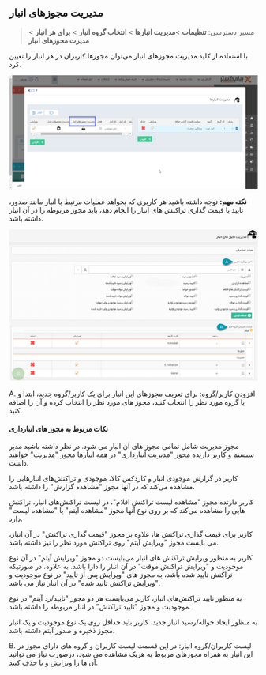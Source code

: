 ## مدیریت مجوزهای انبار 

> مسیر دسترسی:  **تنظیمات** >**مدیریت انبارها** > **انتخاب گروه انبار** > **برای هر انبار** > **مدیرت مجوزهای انبار** 

با استفاده از کلید مدیریت مجوزهای انبار می‌توان مجوزها کاربران در هر انبار را تعیین کرد.

![](mojavez1.png)

**نکته مهم:** توجه داشته باشید هر کاربری که بخواهد عملیات مرتبط با انبار مانند صدور، تایید یا قیمت گذاری تراکنش های انبار را انجام دهد، باید مجوز مربوطه را در آن انبار داشته باشد.

![](Warehousemanagement5.png)

A. افزودن کاربر/گروه: برای تعریف مجوزهای این انبار برای یک کاربر/گروه جدید، ابتدا و یا گروه مورد نظر را انتخاب کنید، مجوز های مورد نظر را انتخاب کرده و آن را اضافه کنید.

#### نکات مربوط به مجوز های انبارداری 

مجوز مدیریت شامل تمامی مجوز های آن انبار می شود.
در نظر داشته باشید مدیر سیستم و کاربر دارنده مجوز "مدیریت انبارداری" در همه انبارها مجوز "مدیریت" خواهند داشت.

کاربر در گزارش موجودی انبار و کاردکس کالا، موجودی و تراکنش‌های انبارهایی را مشاهده می‌کند که در آنها مجوز "مشاهده گزارش" را داشته باشد.

کاربر دارنده مجوز "مشاهده لیست تراکنش اقلام"، در لیست تراکنش‌های انبار، تراکنش هایی را مشاهده می‌کند که بر روی نوع آنها مجوز "مشاهده آیتم" یا "مشاهده لیست" دارد. 

کاربر برای قیمت گذاری تراکنش ها، علاوه بر مجوز "قیمت گذاری تراکنش" در آن انبار، می بایست مجوز "ویرایش آیتم" روی تراکنش مورد نظر را نیز داشته باشد.

 کاربر به منظور ویرایش تراکنش های انبار می‌بایست دو مجوز "ویرایش آیتم" در آن نوع موجودیت و "ویرایش تراکنش موقت" در آن انبار را دارا باشد.
 به علاوه، در صورتیکه تراکنش تایید شده باشد، به مجوز های "ویرایش پس از تایید" در نوع موجودیت و "ویرایش تراکنش تایید شده" در آن انبار نیاز می باشد.
 
به منظور تایید تراکنش‌های انبار، کاربر می‌بایست هر دو مجوز "تایید/رد آیتم" در نوع موجودیت و مجوز "تایید تراکنش" در انبار مربوطه را داشته باشد.

به منظور ایجاد حواله/رسید انبار جدید، کاربر باید حداقل روی یک نوع موجودیت و یک انبار مجوز ذخیره و صدور آیتم داشته باشد.


B. لیست کاربران/گروه انبار: در این قسمت لیست کاربران و گروه های دارای مجوز در این انبار به همراه مجوزهای مربوط به هریک مشاهده می شود، درصورت نیاز می توانید آن ها را ویرایش و یا حذف کنید.

